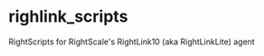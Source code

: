 righlink_scripts
================

RightScripts for RightScale's RightLink10 (aka RightLinkLite) agent
